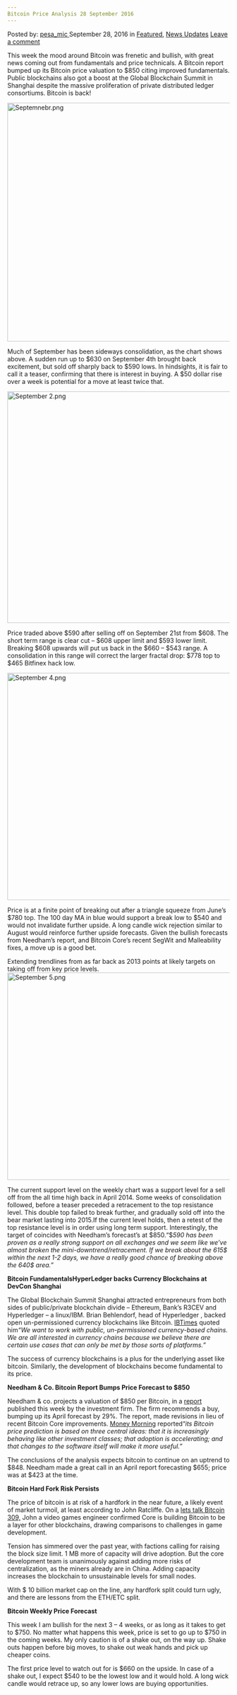```yaml
---
Bitcoin Price Analysis 28 September 2016
---
```

<article class="post-listing post-15587 post type-post status-publish format-standard has-post-thumbnail hentry  tag-3336 tag-1384 tag-analysis tag-bitcoin tag-price tag-september">
    <div class="post-inner">
        <span>Posted by: <a href="https://www.deepdotweb.com/author/pesa_mic/" title="">pesa_mic </a></span>
    <span>September 28, 2016</span>
    <span>in <a href="https://www.deepdotweb.com/category/deepdot-news/" rel="category tag">Featured</a>, <a href="https://www.deepdotweb.com/category/news-updates/" rel="category tag">News Updates</a></span>
    <span><a href="https://www.deepdotweb.com/2016/09/28/bitcoin-price-analysis-28-september-2016/#respond">Leave a comment</a></span>
    </p>
    <div class="clear"></div>
    <div class="entry">
    <p>This week the mood around Bitcoin was frenetic and bullish, with great news coming out from fundamentals and price technicals. A Bitcoin report bumped up its Bitcoin price valuation to $850 citing improved fundamentals. Public blockchains also got a boost at the Global Blockchain Summit in Shanghai despite the massive proliferation of private distributed ledger consortiums. Bitcoin is back!</p>
    <p><img class="wp-image-15588 aligncenter" src="https://www.deepdotweb.com/wp-content/uploads/2016/09/septemnebr-png.png" alt="Septemnebr.png" width="815" height="540" srcset="https://www.deepdotweb.com/wp-content/uploads/2016/09/septemnebr-png.png 1210w, https://www.deepdotweb.com/wp-content/uploads/2016/09/septemnebr-png-300x199.png 300w, https://www.deepdotweb.com/wp-content/uploads/2016/09/septemnebr-png-1024x679.png 1024w" sizes="(max-width: 815px) 100vw, 815px"/></p>
    <p>Much of September has been sideways consolidation, as the chart shows above. A sudden run up to $630 on September 4th brought back excitement, but sold off sharply back to $590 lows. In hindsights, it is fair to call it a teaser, confirming that there is interest in buying. A $50 dollar rise over a week is potential for a move at least twice that.</p>
    <p><img class="wp-image-15589 aligncenter" src="https://www.deepdotweb.com/wp-content/uploads/2016/09/september-2-png.png" alt="September 2.png" width="786" height="524" srcset="https://www.deepdotweb.com/wp-content/uploads/2016/09/september-2-png.png 1201w, https://www.deepdotweb.com/wp-content/uploads/2016/09/september-2-png-300x200.png 300w, https://www.deepdotweb.com/wp-content/uploads/2016/09/september-2-png-1024x683.png 1024w" sizes="(max-width: 786px) 100vw, 786px"/></p>
    <p>Price traded above $590 after selling off on September 21st from $608. The short term range is clear cut &#8211; $608 upper limit and $593 lower limit. Breaking $608 upwards will put us back in the $660 &#8211; $543 range. A consolidation in this range will correct the larger fractal drop: $778 top to $465 Bitfinex hack low.</p>
    <p><img class="wp-image-15590 aligncenter" src="https://www.deepdotweb.com/wp-content/uploads/2016/09/september-4-png.png" alt="September 4.png" width="707" height="514" srcset="https://www.deepdotweb.com/wp-content/uploads/2016/09/september-4-png.png 1075w, https://www.deepdotweb.com/wp-content/uploads/2016/09/september-4-png-300x218.png 300w, https://www.deepdotweb.com/wp-content/uploads/2016/09/september-4-png-1024x745.png 1024w" sizes="(max-width: 707px) 100vw, 707px"/></p>
    <p>Price is at a finite point of breaking out after a triangle squeeze from June’s $780 top. The 100 day MA in blue would support a break low to $540 and would not invalidate further upside. A long candle wick rejection similar to August would reinforce further upside forecasts. Given the bullish forecasts from Needham’s report, and Bitcoin Core’s recent SegWit and Malleability fixes, a move up is a good bet.</p>
    <p>Extending trendlines from as far back as 2013 points at likely targets on taking off from key price levels. <img class="wp-image-15591 aligncenter" src="https://www.deepdotweb.com/wp-content/uploads/2016/09/september-5-png.png" alt="September 5.png" width="803" height="469" srcset="https://www.deepdotweb.com/wp-content/uploads/2016/09/september-5-png.png 1374w, https://www.deepdotweb.com/wp-content/uploads/2016/09/september-5-png-300x175.png 300w, https://www.deepdotweb.com/wp-content/uploads/2016/09/september-5-png-1024x598.png 1024w" sizes="(max-width: 803px) 100vw, 803px"/></p>
    <p>The current support level on the weekly chart was a support level for a sell off from the all time high back in April 2014. Some weeks of consolidation followed, before a teaser preceded a retracement to the top resistance level. This double top failed to break further, and gradually sold off into the bear market lasting into 2015.If the current level holds, then a retest of the top resistance level is in order using long term support. Interestingly, the target of coincides with Needham&#8217;s forecast’s at $850.“$<em>590 has been proven as a really strong support on all exchanges and we seem like we&#8217;ve almost broken the mini-downtrend/retracement. If we break about the 615$ within the next 1-2 days, we have a really good chance of breaking above the 640$ area.”</em></p>
    <p><strong>Bitcoin FundamentalsHyperLedger backs Currency Blockchains at DevCon Shanghai</strong></p>
    <p>The Global Blockchain Summit Shanghai attracted entrepreneurs from both sides of public/private blockchain divide &#8211; Ethereum, Bank’s R3CEV and Hyperledger &#8211; a linux/IBM. Brian Behlendorf, head of Hyperledger , backed open un-permissioned currency blockchains like Bitcoin. <a href="http://www.ibtimes.co.uk/hyperledger-project-we-want-work-unpermissioned-currency-based-chains-1582859">IBTimes</a> quoted him<em>&#8220;We want to work with public, un-permissioned currency-based chains. We are all interested in currency chains because we believe there are certain use cases that can only be met by those sorts of platforms.&#8221;</em></p>
    <p>The success of currency blockchains is a plus for the underlying asset like bitcoin. Similarly, the development of blockchains become fundamental to its price.</p>
    <p><strong>Needham &amp; Co. Bitcoin Report Bumps Price Forecast to $850</strong></p>
    <p>Needham &amp; co. projects a valuation of $850 per Bitcoin, in a <a href="https://www.scribd.com/document/325399105/Needham-Bit-Coin-Report">report</a> published this week by the investment firm. The firm recommends a buy, bumping up its April forecast by 29%. The report, made revisions in lieu of recent Bitcoin Core improvements. <a href="http://moneymorning.com/2016/09/23/why-the-needham-bitcoin-price-prediction-got-a-29-bump-to-848/">Money Morning</a> reported“<em>its Bitcoin price prediction is based on three central ideas: that it is increasingly behaving like other investment classes; that adoption is accelerating; and that changes to the software itself will make it more useful.”</em></p>
    <p>The conclusions of the analysis expects bitcoin to continue on an uptrend to $848. Needham made a great call in an April report forecasting $655; price was at $423 at the time.</p>
    <p><strong>Bitcoin Hard Fork Risk Persists</strong></p>
    <p>The price of bitcoin is at risk of a hardfork in the near future, a likely event of market turmoil, at least according to John Ratcliffe. On a <a href="https://letstalkbitcoin.com/blog/post/lets-talk-bitcoin-309-risk-intolerance-and-scaling-bitcoin-with-core">lets talk Bitcoin 309,</a> John a video games engineer confirmed Core is building Bitcoin to be a layer for other blockchains, drawing comparisons to challenges in game development.</p>
    <p>Tension has simmered over the past year, with factions calling for raising the block size limit. 1 MB more of capacity will drive adoption. But the core development team is unanimously against adding more risks of centralization, as the miners already are in China. Adding capacity increases the blockchain to unsustainable levels for small nodes.</p>
    <p>With $ 10 billion market cap on the line, any hardfork split could turn ugly, and there are lessons from the ETH/ETC split.</p>
    <p><strong>Bitcoin Weekly Price Forecast</strong></p>
    <p>This week I am bullish for the next 3 &#8211; 4 weeks, or as long as it takes to get to $750. No matter what happens this week, price is set to go up to $750 in the coming weeks. My only caution is of a shake out, on the way up. Shake outs happen before big moves, to shake out weak hands and pick up cheaper coins.</p>
    <p>The first price level to watch out for is $660 on the upside. In case of a shake out, I expect $540 to be the lowest low and it would hold. A long wick candle would retrace up, so any lower lows are buying opportunities.</p>
    </div>
    <span style="display:none"><a href="https://www.deepdotweb.com/tag/2016/" rel="tag">2016</a> <a href="https://www.deepdotweb.com/tag/27/" rel="tag">27</a> <a href="https://www.deepdotweb.com/tag/analysis/" rel="tag">analysis</a> <a href="https://www.deepdotweb.com/tag/bitcoin/" rel="tag">bitcoin</a> <a href="https://www.deepdotweb.com/tag/price/" rel="tag">price</a> <a href="https://www.deepdotweb.com/tag/september/" rel="tag">september</a></span> <span style="display:none" class="updated">2016-09-28</span>
    <div style="display:none" class="vcard author" itemprop="author" itemscope itemtype="http://schema.org/Person"><strong class="fn" itemprop="name"><a href="https://www.deepdotweb.com/author/pesa_mic/" title="Posts by pesa_mic" rel="author">pesa_mic</a></strong></div>
    </div>
</article>

